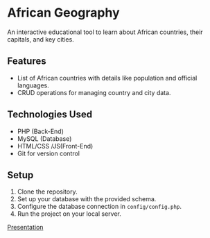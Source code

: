 # African Geography 

An interactive educational tool to learn about African countries, their capitals, and key cities.

## Features
- List of African countries with details like population and official languages.
- CRUD operations for managing country and city data.

## Technologies Used
- PHP (Back-End)
- MySQL (Database)
- HTML/CSS /JS(Front-End)
- Git for version control

## Setup
1. Clone the repository.
2. Set up your database with the provided schema.
3. Configure the database connection in `config/config.php`.
4. Run the project on your local server.

<a href="https://www.canva.com/design/DAGZBe-PH00/3GXvykqD6WGVP-kZFNolpg/edit?utm_content=DAGZBe-PH00&utm_campaign=designshare&utm_medium=link2&utm_source=sharebutton">Presentation</a>